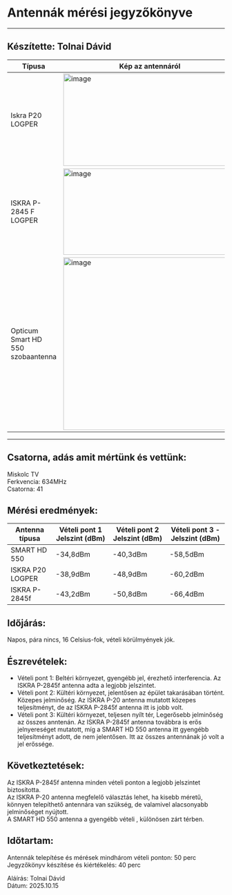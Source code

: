 # Antennák mérési jegyzőkönyve     

---      

## Készítette: Tolnai Dávid      
|Típusa                |Kép az antennáról                                                                                                                 |
|----------------------|----------------------------------------------------------------------------------------------------------------------------------|
|Iskra P20 LOGPER      |<img width="400" height="214" alt="image" src="https://github.com/user-attachments/assets/e001cf4f-aff3-47f2-a542-ac47958ed22d" />|
|ISKRA P-2845 F LOGPER |<img width="400" height="200" alt="image" src="https://github.com/user-attachments/assets/9288c5ee-b3e7-48ed-9123-d1d0c84614f1" />|
|Opticum Smart HD 550 szobaantenna|<img width="400" height="400" alt="image" src="https://github.com/user-attachments/assets/7c33c60a-4820-4887-bff7-ccd0058d80b7" />|      

---    

## Csatorna, adás amit mértünk és vettünk:       
Miskolc TV     
Ferkvencia: 634MHz      
Csatorna: 41      

## Mérési eredmények:       
|Antenna típusa	  |Vételi pont 1  Jelszint (dBm)|	Vételi pont 2  Jelszint (dBm) |	Vételi pont 3 - Jelszint (dBm)|
|-----------------|-----------------------------|--------------------------------|------------------------------|
|SMART HD 550	    |-34,8dBm	                    |  -40,3dBm	                     | -58,5dBm                     |
|ISKRA P20 LOGPER	|-38,9dBm	                    |  -48,9dBm	                     | -60,2dBm                     |
|ISKRA P-2845f	  |-43,2dBm	                    |  -50,8dBm                      | -66,4dBm                     |  

## Időjárás: 

Napos, pára nincs, 16 Celsius-fok, vételi körülmyények jók.

## Észrevételek:      
- Vételi pont 1: Beltéri környezet, gyengébb jel, érezhető interferencia. Az ISKRA P-2845f antenna adta a legjobb jelszintet.      
- Vételi pont 2: Kültéri környezet, jelentősen az épület takarásában történt. Közepes jelminőség. Az ISKRA P-20 antenna mutatott közepes teljesítményt, de az ISKRA P-2845f antenna itt is jobb volt.           
- Vételi pont 3: Kültéri környezet, teljesen nyílt tér, Legerősebb jelminőség az összes anntenán. Az ISKRA P-2845f antenna továbbra is erős jelnyereséget mutatott, míg a SMART HD 550 antenna itt gyengébb teljesítményt adott, de nem jelentősen. Itt az összes antennának jó volt a jel erőssége.        

## Következtetések:
Az ISKRA P-2845f antenna minden vételi ponton a legjobb jelszintet biztosította.       
Az ISKRA P-20 antenna megfelelő választás lehet, ha kisebb méretű, könnyen telepíthető antennára van szükség, de valamivel alacsonyabb jelminőséget nyújtott.      
A SMART HD 550 antenna a gyengébb vételi , különösen zárt térben.     
## Időtartam:
Antennák telepítése és mérések mindhárom vételi ponton: 50 perc     
Jegyzőkönyv készítése és kiértékelés: 40 perc     

Aláírás: Tolnai Dávid    
Dátum: 2025.10.15
